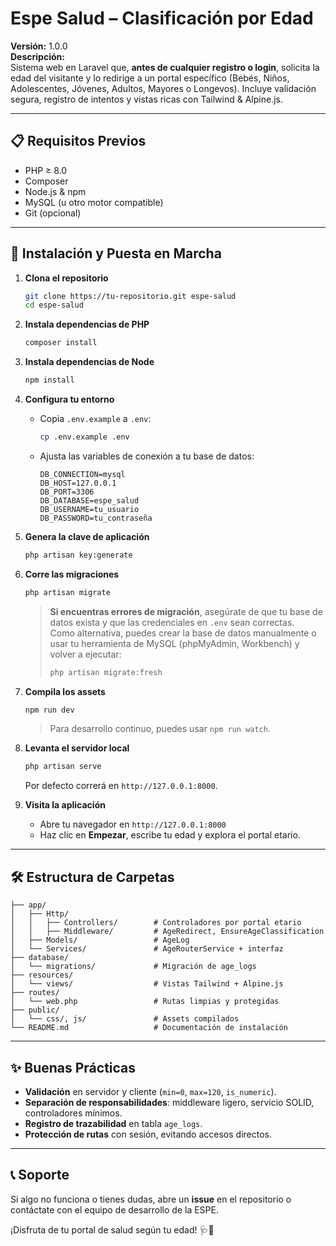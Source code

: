 # Espe Salud – Clasificación por Edad

**Versión:** 1.0.0  
**Descripción:**  
Sistema web en Laravel que, **antes de cualquier registro o login**, solicita la edad del visitante y lo redirige a un portal específico (Bebés, Niños, Adolescentes, Jóvenes, Adultos, Mayores o Longevos). Incluye validación segura, registro de intentos y vistas ricas con Tailwind & Alpine.js.

---

## 📋 Requisitos Previos

- PHP ≥ 8.0  
- Composer  
- Node.js & npm  
- MySQL (u otro motor compatible)  
- Git (opcional)

---

## 🔧 Instalación y Puesta en Marcha

1. **Clona el repositorio**  
   ```bash
   git clone https://tu-repositorio.git espe-salud
   cd espe-salud
   ```

2. **Instala dependencias de PHP**  
   ```bash
   composer install
   ```

3. **Instala dependencias de Node**  
   ```bash
   npm install
   ```

4. **Configura tu entorno**  
   - Copia `.env.example` a `.env`:  
     ```bash
     cp .env.example .env
     ```
   - Ajusta las variables de conexión a tu base de datos:
     ```
     DB_CONNECTION=mysql
     DB_HOST=127.0.0.1
     DB_PORT=3306
     DB_DATABASE=espe_salud
     DB_USERNAME=tu_usuario
     DB_PASSWORD=tu_contraseña
     ```

5. **Genera la clave de aplicación**  
   ```bash
   php artisan key:generate
   ```

6. **Corre las migraciones**  
   ```bash
   php artisan migrate
   ```
   > **Si encuentras errores de migración**, asegúrate de que tu base de datos exista y que las credenciales en `.env` sean correctas.  
   > Como alternativa, puedes crear la base de datos manualmente o usar tu herramienta de MySQL (phpMyAdmin, Workbench) y volver a ejecutar:
   > ```bash
   > php artisan migrate:fresh
   > ```

7. **Compila los assets**  
   ```bash
   npm run dev
   ```
   > Para desarrollo continuo, puedes usar `npm run watch`.

8. **Levanta el servidor local**  
   ```bash
   php artisan serve
   ```
   Por defecto correrá en `http://127.0.0.1:8000`.

9. **Visita la aplicación**  
   - Abre tu navegador en `http://127.0.0.1:8000`  
   - Haz clic en **Empezar**, escribe tu edad y explora el portal etario.

---

## 🛠 Estructura de Carpetas

```
├── app/
│   ├── Http/
│   │   ├── Controllers/        # Controladores por portal etario
│   │   ├── Middleware/         # AgeRedirect, EnsureAgeClassification
│   ├── Models/                 # AgeLog
│   └── Services/               # AgeRouterService + interfaz
├── database/
│   └── migrations/             # Migración de age_logs
├── resources/
│   └── views/                  # Vistas Tailwind + Alpine.js
├── routes/
│   └── web.php                 # Rutas limpias y protegidas
├── public/
│   └── css/, js/               # Assets compilados
└── README.md                   # Documentación de instalación
```

---

## ✨ Buenas Prácticas

- **Validación** en servidor y cliente (`min=0`, `max=120`, `is_numeric`).  
- **Separación de responsabilidades**: middleware ligero, servicio SOLID, controladores mínimos.  
- **Registro de trazabilidad** en tabla `age_logs`.  
- **Protección de rutas** con sesión, evitando accesos directos.

---

## 📞 Soporte

Si algo no funciona o tienes dudas, abre un **issue** en el repositorio o contáctate con el equipo de desarrollo de la ESPE.

¡Disfruta de tu portal de salud según tu edad! 🩺🎉
